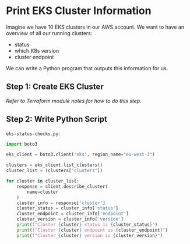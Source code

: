 # Print EKS Cluster Information

Imagine we have 10 EKS clusters in our AWS account. We want to have an overview
of all our running clusters:

- status
- which K8s version
- cluster endpoint

We can write a Python program that outputs this information for us.

## Step 1: Create EKS Cluster

_Refer to Terraform module notes for how to do this step._

## Step 2: Write Python Script

`eks-status-checks.py`:

```python
import boto3

eks_client = boto3.client('eks', region_name="eu-west-3")

clusters = eks_client.list_clusters()
cluster_list = (clusters["clusters"])

for cluster in cluster_list:
    response = client.describe_cluster(
        name=cluster
    )
    cluster_info = response['cluster']
    cluster_status = cluster_info['status']
    cluster_endpoint = cluster_info['endpoint']
    cluster_version = cluster_info['version']
    print(f"Cluster {cluster} status is {cluster_status}")
    print(f"Cluster {cluster} endpoint is {cluster_endpoint}")
    print(f"Cluster {cluster} version is {cluster_version}")
```
